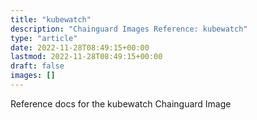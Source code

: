 ```yaml
---
title: "kubewatch"
description: "Chainguard Images Reference: kubewatch"
type: "article"
date: 2022-11-28T08:49:15+00:00
lastmod: 2022-11-28T08:49:15+00:00
draft: false
images: []
---
```


Reference docs for the kubewatch Chainguard Image
